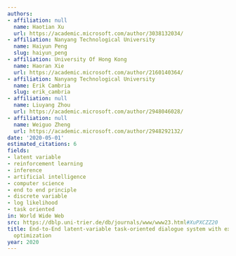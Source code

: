 ```yaml
---
authors:
- affiliation: null
  name: Haotian Xu
  url: https://academic.microsoft.com/author/3038132034/
- affiliation: Nanyang Technological University
  name: Haiyun Peng
  slug: haiyun_peng
- affiliation: University Of Hong Kong
  name: Haoran Xie
  url: https://academic.microsoft.com/author/2160140364/
- affiliation: Nanyang Technological University
  name: Erik Cambria
  slug: erik_cambria
- affiliation: null
  name: Liuyang Zhou
  url: https://academic.microsoft.com/author/2948046028/
- affiliation: null
  name: Weiguo Zheng
  url: https://academic.microsoft.com/author/2948292132/
date: '2020-05-01'
estimated_citations: 6
fields:
- latent variable
- reinforcement learning
- inference
- artificial intelligence
- computer science
- end to end principle
- discrete variable
- log likelihood
- task oriented
in: World Wide Web
src: https://dblp.uni-trier.de/db/journals/www/www23.html#XuPXCZZ20
title: End-to-End latent-variable task-oriented dialogue system with exact log-likelihood
  optimization
year: 2020
---
```

